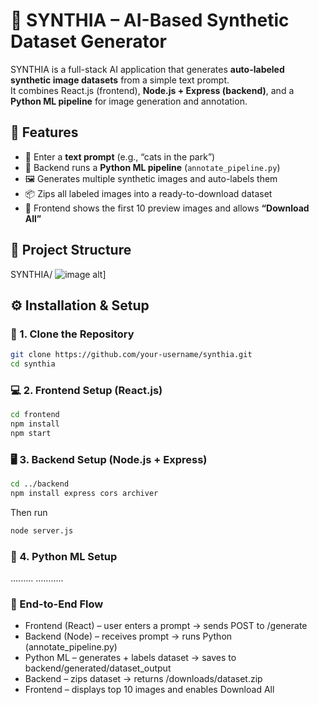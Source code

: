 # 🧩 SYNTHIA – AI-Based Synthetic Dataset Generator

SYNTHIA is a full-stack AI application that generates **auto-labeled synthetic image datasets** from a simple text prompt.  
It combines React.js (frontend), **Node.js + Express (backend)**, and a **Python ML pipeline** for image generation and annotation.



## 🚀 Features
- 🎯 Enter a **text prompt** (e.g., “cats in the park”)  
- 🧠 Backend runs a **Python ML pipeline** (`annotate_pipeline.py`)  
- 🖼️ Generates multiple synthetic images and auto-labels them  
- 📦 Zips all labeled images into a ready-to-download dataset  
- 💾 Frontend shows the first 10 preview images and allows **“Download All”** 


## 🧱 Project Structure
SYNTHIA/
![image alt]([https://github.com/annastudent2003/Synthia---AI-Powered-Image-Dataset-Generation/blob/f1bba68851d0647890430e81e7998ccc2aa1b7f5/images/a16eb651-1447-4bc3-86b9-fa81159b3c37.png)]



## ⚙️ Installation & Setup

### 🧩 1. Clone the Repository
```bash
git clone https://github.com/your-username/synthia.git
cd synthia
```

### 💻 2. Frontend Setup (React.js)
```bash
cd frontend
npm install
npm start
```

### 🖥️ 3. Backend Setup (Node.js + Express)
```bash
cd ../backend
npm install express cors archiver
```
Then run
```bash
node server.js
```

### 🧠 4. Python ML Setup
.........
...........

### 🔄 End-to-End Flow

- Frontend (React) – user enters a prompt → sends POST to /generate
- Backend (Node) – receives prompt → runs Python (annotate_pipeline.py)
- Python ML – generates + labels dataset → saves to backend/generated/dataset_output
- Backend – zips dataset → returns /downloads/dataset.zip
- Frontend – displays top 10 images and enables Download All
